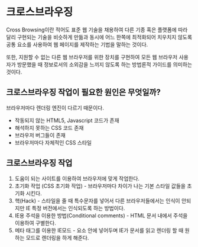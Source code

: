 # 크로스브라우징

Cross Browsing이란 적어도 표준 웹 기술을 채용하여 다른 기종 혹은 플랫폼에 따라 달리 구현되는 기술을 비슷하게 만듦과 동시에 어느 한쪽에 최적화되어 치우치지 않도록 공통 요소를 사용하여 웹 페이지를 제작하는 기법을 말하는 것이다.

또한, 지원할 수 없는 다른 웹 브라우저를 위한 장치를 구현하여 모든 웹 브라우저 사용자가 방문했을 때 정보로서의 소외감을 느끼지 않도록 하는 방법론적 가이드를 의미하는 것이다.

## 크로스브라우징 작업이 필요한 원인은 무엇일까?

브라우저마다 렌더링 엔진이 다르기 때문이다.

- 작동되지 않는 HTML5, Javascript 코드가 존재
- 해석하지 못하는 CSS 코드 존재
- 브라우저 버그들이 존재
- 브라우저마다 자체적인 CSS 스타일

## 크로스브라우징 작업

1. 도움이 되는 사이트를 이용하여 브라우저에 맞게 작업한다.
2. 초기화 작업 (CSS 초기화 작업) - 브라우저마다 차이가 나는 기본 스타일 값들을 초기화 시킨다.
3. 핵(Hack) - 스타일을 줄 때 특수문자를 넣어서 다른 브라우저들에서는 인식이 안되지만 IE 특정 버전에서는 인식되도록 하는 방법이다.
4. IE용 주석을 이용한 방법(Conditional comments) - HTML 문서 내에서 주석을 이용하여 구별한다.
5. 메타 태그를 이용한 IE모드 - <head> 요소 안에 넣어두며 IE가 문서를 읽고 렌더링 할 때 원하는 모드로 렌더링을 하게 해준다.
